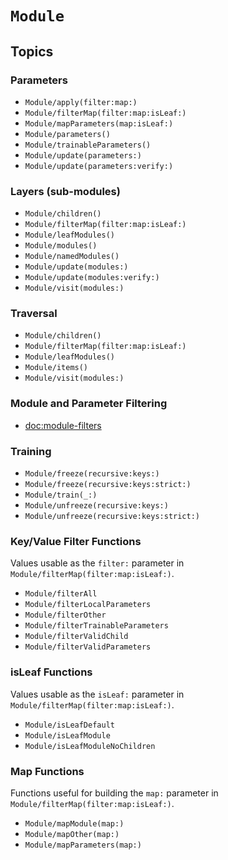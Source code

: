# ``Module``

## Topics

### Parameters

- ``Module/apply(filter:map:)``
- ``Module/filterMap(filter:map:isLeaf:)``
- ``Module/mapParameters(map:isLeaf:)``
- ``Module/parameters()``
- ``Module/trainableParameters()``
- ``Module/update(parameters:)``
- ``Module/update(parameters:verify:)``

### Layers (sub-modules)

- ``Module/children()``
- ``Module/filterMap(filter:map:isLeaf:)``
- ``Module/leafModules()``
- ``Module/modules()``
- ``Module/namedModules()``
- ``Module/update(modules:)``
- ``Module/update(modules:verify:)``
- ``Module/visit(modules:)``

### Traversal

- ``Module/children()``
- ``Module/filterMap(filter:map:isLeaf:)``
- ``Module/leafModules()``
- ``Module/items()``
- ``Module/visit(modules:)``

### Module and Parameter Filtering

- <doc:module-filters>

### Training

- ``Module/freeze(recursive:keys:)``
- ``Module/freeze(recursive:keys:strict:)``
- ``Module/train(_:)``
- ``Module/unfreeze(recursive:keys:)``
- ``Module/unfreeze(recursive:keys:strict:)``

### Key/Value Filter Functions

Values usable as the `filter:` parameter in ``Module/filterMap(filter:map:isLeaf:)``.

- ``Module/filterAll``
- ``Module/filterLocalParameters``
- ``Module/filterOther``
- ``Module/filterTrainableParameters``
- ``Module/filterValidChild``
- ``Module/filterValidParameters``

### isLeaf Functions

Values usable as the `isLeaf:` parameter in ``Module/filterMap(filter:map:isLeaf:)``.

- ``Module/isLeafDefault``
- ``Module/isLeafModule``
- ``Module/isLeafModuleNoChildren``

### Map Functions

Functions useful for building the `map:` parameter in ``Module/filterMap(filter:map:isLeaf:)``.

- ``Module/mapModule(map:)``
- ``Module/mapOther(map:)``
- ``Module/mapParameters(map:)``

